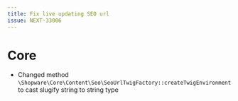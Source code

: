 ```yaml
---
title: Fix live updating SEO url
issue: NEXT-33006
---
```

# Core
* Changed method `\Shopware\Core\Content\Seo\SeoUrlTwigFactory::createTwigEnvironment` to cast slugify string to string type
